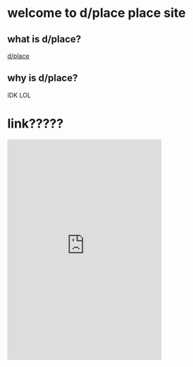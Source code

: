 # welcome to d/place place site

## what is d/place?
[d/place](https://dplace.jased.xyz/about.html)

## why is d/place?
IDK LOL

# link?????
<iframe 
    src="https://discord.com/widget?id=1096605284631334972&theme=dark" 
    width="350" height="500" 
    allowtransparency="true" 
    frameborder="0" 
    sandbox="allow-popups allow-popups-to-escape-sandbox allow-same-origin allow-scripts"
></iframe>